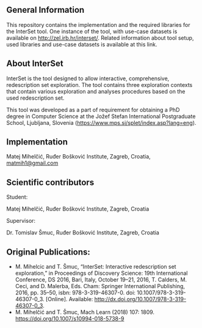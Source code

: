 General Information
---------------------

This repository contains the implementation and the required libraries for the InterSet tool. 
One instance of the tool, with use-case datasets is available on http://zel.irb.hr/interset/. Related information about tool setup, used libraries and use-case datasets is available at this link.


About InterSet
-------------------

InterSet is the tool designed to allow interactive, comprehensive, redescription set exploration. The tool contains three exploration contexts that contain various exploration and analyses procedures based on the used redescription set.

This tool was developed as a part of requirement for obtaining a PhD degree in Computer Science at the Jožef Stefan International Postgraduate School, Ljubljana, Slovenia (https://www.mps.si/splet/index.asp?lang=eng).


Implementation
--------------------

Matej Mihelčić, Ruđer Bošković Institute, Zagreb, Croatia, matmih1@gmail.com


Scientific contributors
----------------------------

Student:

Matej Mihelčić, Ruđer Bošković Institute, Zagreb, Croatia


Supervisor:

Dr. Tomislav Šmuc, Ruđer Bošković Institute, Zagreb, Croatia


Original Publications:
-------------------------

* M. Mihelcic and T. Šmuc, “InterSet: Interactive redescription set exploration,” in
Proceedings of Discovery Science: 19th International Conference, DS 2016, Bari,
Italy, October 19–21, 2016, T. Calders, M. Ceci, and D. Malerba, Eds. Cham:
Springer International Publishing, 2016, pp. 35–50, isbn: 978-3-319-46307-0. doi:
10.1007/978-3-319-46307-0_3. [Online]. Available: http://dx.doi.org/10.1007/978-3-319-46307-0_3.
* M. Mihelčić and T. Šmuc, Mach Learn (2018) 107: 1809. https://doi.org/10.1007/s10994-018-5738-9
